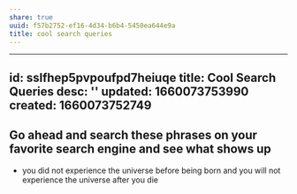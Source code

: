 ```yaml
---
share: true
uuid: f57b2752-ef16-4d34-b6b4-5450ea644e9a
title: cool search queries
---
```

---
id: sslfhep5pvpoufpd7heiuqe
title: Cool Search Queries
desc: ''
updated: 1660073753990
created: 1660073752749
---
## Go ahead and search these phrases on your favorite search engine and see what shows up

* you did not experience the universe before being born and you will not experience the universe after you die